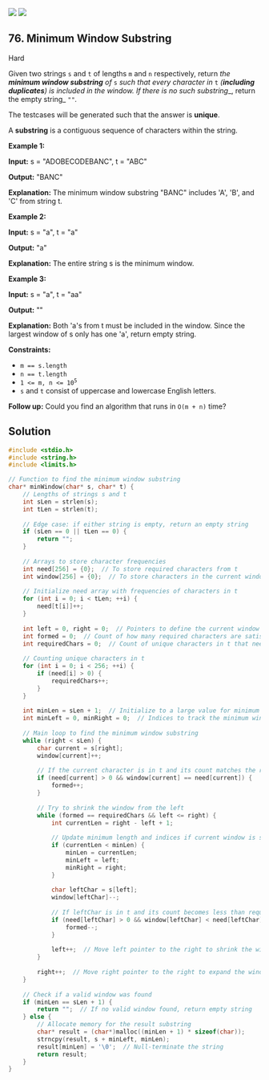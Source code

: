 [![](https://img.shields.io/github/stars/LeetCode-in-C/LeetCode-in-C?label=Stars&style=flat-square)](https://github.com/LeetCode-in-C/LeetCode-in-C)
[![](https://img.shields.io/github/forks/LeetCode-in-C/LeetCode-in-C?label=Fork%20me%20on%20GitHub%20&style=flat-square)](https://github.com/LeetCode-in-C/LeetCode-in-C/fork)

## 76\. Minimum Window Substring

Hard

Given two strings `s` and `t` of lengths `m` and `n` respectively, return _the **minimum window substring** of_ `s` _such that every character in_ `t` _(**including duplicates**) is included in the window. If there is no such substring__, return the empty string_ `""`_._

The testcases will be generated such that the answer is **unique**.

A **substring** is a contiguous sequence of characters within the string.

**Example 1:**

**Input:** s = "ADOBECODEBANC", t = "ABC"

**Output:** "BANC"

**Explanation:** The minimum window substring "BANC" includes 'A', 'B', and 'C' from string t.

**Example 2:**

**Input:** s = "a", t = "a"

**Output:** "a"

**Explanation:** The entire string s is the minimum window.

**Example 3:**

**Input:** s = "a", t = "aa"

**Output:** ""

**Explanation:** Both 'a's from t must be included in the window. Since the largest window of s only has one 'a', return empty string.

**Constraints:**

*   `m == s.length`
*   `n == t.length`
*   <code>1 <= m, n <= 10<sup>5</sup></code>
*   `s` and `t` consist of uppercase and lowercase English letters.

**Follow up:** Could you find an algorithm that runs in `O(m + n)` time?

## Solution

```c
#include <stdio.h>
#include <string.h>
#include <limits.h>

// Function to find the minimum window substring
char* minWindow(char* s, char* t) {
    // Lengths of strings s and t
    int sLen = strlen(s);
    int tLen = strlen(t);
    
    // Edge case: if either string is empty, return an empty string
    if (sLen == 0 || tLen == 0) {
        return "";
    }
    
    // Arrays to store character frequencies
    int need[256] = {0};  // To store required characters from t
    int window[256] = {0};  // To store characters in the current window of s
    
    // Initialize need array with frequencies of characters in t
    for (int i = 0; i < tLen; ++i) {
        need[t[i]]++;
    }
    
    int left = 0, right = 0;  // Pointers to define the current window in s
    int formed = 0;  // Count of how many required characters are satisfied in the current window
    int requiredChars = 0;  // Count of unique characters in t that need to be satisfied
    
    // Counting unique characters in t
    for (int i = 0; i < 256; ++i) {
        if (need[i] > 0) {
            requiredChars++;
        }
    }
    
    int minLen = sLen + 1;  // Initialize to a large value for minimum window length
    int minLeft = 0, minRight = 0;  // Indices to track the minimum window
    
    // Main loop to find the minimum window substring
    while (right < sLen) {
        char current = s[right];
        window[current]++;
        
        // If the current character is in t and its count matches the required count
        if (need[current] > 0 && window[current] == need[current]) {
            formed++;
        }
        
        // Try to shrink the window from the left
        while (formed == requiredChars && left <= right) {
            int currentLen = right - left + 1;
            
            // Update minimum length and indices if current window is smaller
            if (currentLen < minLen) {
                minLen = currentLen;
                minLeft = left;
                minRight = right;
            }
            
            char leftChar = s[left];
            window[leftChar]--;
            
            // If leftChar is in t and its count becomes less than required
            if (need[leftChar] > 0 && window[leftChar] < need[leftChar]) {
                formed--;
            }
            
            left++;  // Move left pointer to the right to shrink the window
        }
        
        right++;  // Move right pointer to the right to expand the window
    }
    
    // Check if a valid window was found
    if (minLen == sLen + 1) {
        return "";  // If no valid window found, return empty string
    } else {
        // Allocate memory for the result substring
        char* result = (char*)malloc((minLen + 1) * sizeof(char));
        strncpy(result, s + minLeft, minLen);
        result[minLen] = '\0';  // Null-terminate the string
        return result;
    }
}
```
